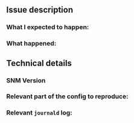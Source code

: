 ## Issue description

### What I expected to happen:

### What happened:

## Technical details

<!--
If possible, please run `nix-shell -p nix-info --run "nix-info -m"` on the mail
server and paste the results in a fenced code block:
https://about.gitlab.com/handbook/product/technical-writing/markdown-guide/#code-blocks

Otherwise, please specify the NixOS version (e.g. 18.03 or unstable) that the
mail server is running on.
-->

### SNM Version

<!--
For example, `v2.1.3` or the output of `git log -1` if you're using a git submodule.
-->

### Relevant part of the config to reproduce:
<!--
If applicable, please paste your `mailserver` config here and redact any
sensitive details such as `hashedPassword`.
-->

### Relevant `journald` log:

<!--
For example, if you're having a problem with Dovecot, first identity the Dovecot
service name by examining the output of `systemctl list-unit-files`.  Notice
that it is `dovecot2.service`, so paste here relevant lines from the output of
`journalctl -u dovecot2 --since="today" | less`.

If you don't know what particular unit is causing the problem, you can search
for details in the output of `journalctl --since="today" | less`.
-->
